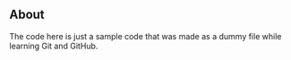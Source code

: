 About
--
  The code here is just a sample code that was made as a dummy file while learning Git and GitHub.
